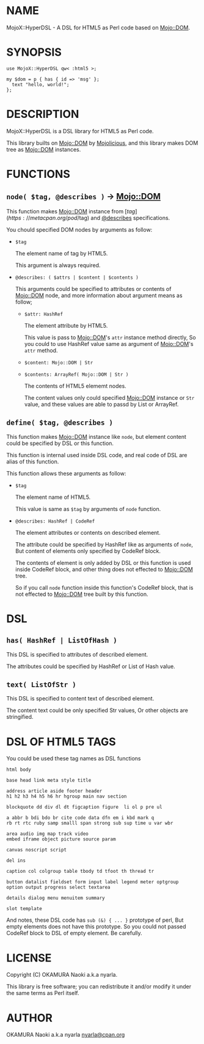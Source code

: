 # NAME

MojoX::HyperDSL - A DSL for HTML5 as Perl code based on [Mojo::DOM](https://metacpan.org/pod/Mojo::DOM).

# SYNOPSIS

    use MojoX::HyperDSL qw< :html5 >;
    
    my $dom = p { has { id => 'msg' };
      text "hello, world!";
    };

# DESCRIPTION

MojoX::HyperDSL is a DSL library for HTML5 as Perl code.

This library builts on [Mojo::DOM](https://metacpan.org/pod/Mojo::DOM) by [Mojolicious](https://metacpan.org/pod/Mojolicious),
and this library makes DOM tree as [Mojo::DOM](https://metacpan.org/pod/Mojo::DOM) instances.

# FUNCTIONS

## `node( $tag, @describes )` -> [Mojo::DOM](https://metacpan.org/pod/Mojo::DOM)

This function makes [Mojo::DOM](https://metacpan.org/pod/Mojo::DOM) instance from [$tag](https://metacpan.org/pod/$tag) and [@describes](https://metacpan.org/pod/@describes) specifications.

You chould specified DOM nodes by arguments as follow:

- `$tag`

    The element name of tag by HTML5.

    This argument is always required.

- `@describes: ( $attrs | $content | $contents )`

    This arguments could be specified to attributes or contents of [Mojo::DOM](https://metacpan.org/pod/Mojo::DOM) node,
    and more information about argument means as follow;

    - `$attr: HashRef`

        The element attribute by HTML5.

        This value is pass to [Mojo::DOM](https://metacpan.org/pod/Mojo::DOM)'s `attr` instance method directly,
        So you could to use HashRef value same as argument of [Mojo::DOM](https://metacpan.org/pod/Mojo::DOM)'s `attr` method.

    - `$content: Mojo::DOM | Str`
    - `$contents: ArrayRef( Mojo::DOM | Str )`

        The contents of HTML5 elememt nodes.

        The content values only could specified [Mojo::DOM](https://metacpan.org/pod/Mojo::DOM) instance or `Str` value,
        and these values are able to passd by List or ArrayRef.

## `define( $tag, @describes )`

This function makes [Mojo::DOM](https://metacpan.org/pod/Mojo::DOM) instance like `node`,
but element content could be specified by DSL or this function.

This function is internal used inside DSL code,
and real code of DSL are alias of this function.

This function allows these arguments as follow:

- `$tag`

    The element name of HTML5.

    This value is same as `$tag` by arguments of `node` function.

- `@describes: HashRef | CodeRef `

    The element attributes or contents on described element.

    The attribute could be specified by HashRef like as arguments of `node`,
    But content of elements only specified by CodeRef block.

    The contents of element is only added by DSL or this function is used inside CodeRef block,
    and other thing does not effected to [Mojo::DOM](https://metacpan.org/pod/Mojo::DOM) tree.

    So if you call `node` function inside this function's CodeRef block,
    that is not effected to [Mojo::DOM](https://metacpan.org/pod/Mojo::DOM) tree built by this function.

# DSL

## `has( HashRef | ListOfHash )`

This DSL is specified to attributes of described element.

The attributes could be specified by HashRef or List of Hash value.

## `text( ListOfStr )`

This DSL is specified to content text of described element.

The content text could be only specified Str values,
Or other objects are stringified.

# DSL OF HTML5 TAGS

You could be used these tag names as DSL functions

    html body

    base head link meta style title
    
    address article aside footer header
    h1 h2 h3 h4 h5 h6 hr hgroup main nav section
    
    blockquote dd div dl dt figcaption figure  li ol p pre ul
    
    a abbr b bdi bdo br cite code data dfn em i kbd mark q
    rb rt rtc ruby samp smalll span strong sub sup time u var wbr
    
    area audio img map track video
    embed iframe object picture source param
    
    canvas noscript script
    
    del ins 
    
    caption col colgroup table tbody td tfoot th thread tr 
    
    button datalist fieldset form input label legend meter optgroup
    option output progress select textarea 
    
    details dialog menu menuitem summary
    
    slot template 

And notes, these DSL code has `sub (&) { ... }` prototype of perl,
But empty elements does not have this prototype.
So you could not passed CodeRef block to DSL of empty element. Be carefully.

# LICENSE

Copyright (C) OKAMURA Naoki a.k.a nyarla.

This library is free software; you can redistribute it and/or modify
it under the same terms as Perl itself.

# AUTHOR

OKAMURA Naoki a.k.a nyarla <nyarla@cpan.org>
